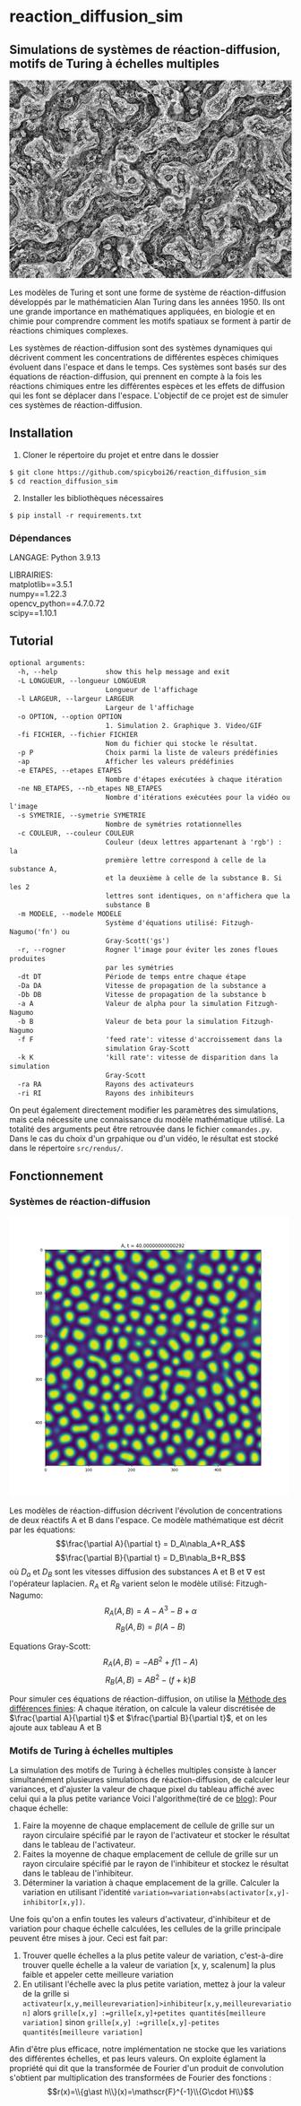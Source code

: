 # reaction_diffusion_sim
## Simulations de systèmes de réaction-diffusion, motifs de Turing à échelles multiples
![Motif de Turing à échelles multiples](src/rendus/img_mstp.png)

Les modèles de Turing et sont une forme de système de réaction-diffusion développés par le mathématicien Alan Turing dans les années 1950. Ils ont une grande importance en mathématiques appliquées, en biologie et en chimie pour comprendre comment les motifs spatiaux se forment à partir de réactions chimiques complexes.

Les systèmes de réaction-diffusion sont des systèmes dynamiques qui décrivent comment les concentrations de différentes espèces chimiques évoluent dans l'espace et dans le temps. Ces systèmes sont basés sur des équations de réaction-diffusion, qui prennent en compte à la fois les réactions chimiques entre les différentes espèces et les effets de diffusion qui les font se déplacer dans l'espace. L'objectif de ce projet est de simuler ces systèmes de réaction-diffusion.




## Installation
1.	Cloner le répertoire du projet et entre dans le dossier
```
$ git clone https://github.com/spicyboi26/reaction_diffusion_sim 
$ cd reaction_diffusion_sim
```

2.	Installer les bibliothèques nécessaires  
```
$ pip install -r requirements.txt
```

### Dépendances
LANGAGE: Python 3.9.13

LIBRAIRIES:  
matplotlib==3.5.1  
numpy==1.22.3  
opencv_python==4.7.0.72  
scipy==1.10.1  

## Tutorial
```
optional arguments:
  -h, --help            show this help message and exit
  -L LONGUEUR, --longueur LONGUEUR
                        Longueur de l'affichage
  -l LARGEUR, --largeur LARGEUR
                        Largeur de l'affichage
  -o OPTION, --option OPTION
                        1. Simulation 2. Graphique 3. Video/GIF
  -fi FICHIER, --fichier FICHIER
                        Nom du fichier qui stocke le résultat.
  -p P                  Choix parmi la liste de valeurs prédéfinies
  -ap                   Afficher les valeurs prédéfinies
  -e ETAPES, --etapes ETAPES
                        Nombre d'étapes exécutées à chaque itération
  -ne NB_ETAPES, --nb_etapes NB_ETAPES
                        Nombre d'itérations exécutées pour la vidéo ou l'image
  -s SYMETRIE, --symetrie SYMETRIE
                        Nombre de symétries rotationnelles
  -c COULEUR, --couleur COULEUR
                        Couleur (deux lettres appartenant à 'rgb') : la
                        première lettre correspond à celle de la substance A,
                        et la deuxième à celle de la substance B. Si les 2
                        lettres sont identiques, on n'affichera que la
                        substance B
  -m MODELE, --modele MODELE
                        Système d'équations utilisé: Fitzugh-Nagumo('fn') ou
                        Gray-Scott('gs')
  -r, --rogner          Rogner l'image pour éviter les zones floues produites
                        par les symétries
  -dt DT                Période de temps entre chaque étape
  -Da DA                Vitesse de propagation de la substance a
  -Db DB                Vitesse de propagation de la substance b
  -a A                  Valeur de alpha pour la simulation Fitzugh-Nagumo
  -b B                  Valeur de beta pour la simulation Fitzugh-Nagumo
  -f F                  'feed rate': vitesse d'accroissement dans la
                        simulation Gray-Scott
  -k K                  'kill rate': vitesse de disparition dans la simulation
                        Gray-Scott
  -ra RA                Rayons des activateurs
  -ri RI                Rayons des inhibiteurs
```
On peut également directement modifier les paramètres des simulations, mais cela nécessite une connaissance du modèle mathématique utilisé. La totalité des arguments peut être retrouvée dans le fichier `commandes.py`. Dans le cas du choix d'un grpahique ou d'un vidéo, le résultat est stocké dans le répertoire `src/rendus/`.


## Fonctionnement
### Systèmes de réaction-diffusion
<img src="src/rendus/FN_img.png" alt="graphique Fitznugh-Nagumo" width="500"/>

Les modèles de réaction-diffusion décrivent l'évolution de concentrations de deux réactifs A et B dans l'espace. Ce modèle mathématique est décrit par les équations:
$$\frac{\partial A}{\partial t} = D_A\nabla_A+R_A$$
$$\frac{\partial B}{\partial t} = D_B\nabla_B+R_B$$
où $D_a$ et $D_B$ sont les vitesses diffusion des substances A et B et $\nabla$ est l'opérateur laplacien. $R_A$ et $R_B$ varient selon le modèle utilisé: 
Fitzugh-Nagumo:
$$R_A(A,B)=A-A^3-B+\alpha$$
$$R_B(A,B)=\beta(A-B)$$


Equations Gray-Scott:
$$R_A(A,B)=-AB^2+f(1-A)$$
$$R_B(A,B)=AB^2-(f+k)B$$

Pour simuler ces équations de réaction-diffusion, on utilise la [Méthode des différences finies](https://fr.wikipedia.org/wiki/M%C3%A9thode_des_diff%C3%A9rences_finies): A chaque itération, on calcule la valeur discrétisée de $\frac{\partial A}{\partial t}$ et $\frac{\partial B}{\partial t}$, et on les ajoute aux tableau A et B

### Motifs de Turing à échelles multiples
La simulation des motifs de Turing à échelles multiples consiste à lancer simultanément plusieures simulations de réaction-diffusion, de calculer leur variances, et d'ajuster la valeur de chaque pixel du tableau affiché avec celui qui a la plus petite variance
Voici l'algorithme(tiré de ce [blog](https://softologyblog.wordpress.com/2011/07/05/multi-scale-turing-patterns/)):
Pour chaque échelle:
1. Faire la moyenne de chaque emplacement de cellule de grille sur un rayon circulaire spécifié par le rayon de l'activateur et stocker le résultat dans le tableau de l'activateur. 
2. Faites la moyenne de chaque emplacement de cellule de grille sur un rayon circulaire spécifié par le rayon de l'inhibiteur et stockez le résultat dans le tableau de l'inhibiteur. 
3. Déterminer la variation à chaque emplacement de la grille. Calculer la variation en utilisant l'identité `variation=variation+abs(activator[x,y]-inhibitor[x,y])`. 

Une fois qu'on a enfin toutes les valeurs d'activateur, d'inhibiteur et de variation pour chaque échelle calculées, les cellules de la grille principale peuvent être mises à jour. Ceci est fait par:
1. Trouver quelle échelles a la plus petite valeur de variation, c'est-à-dire trouver quelle échelle a la valeur de variation [x, y, scalenum] la plus faible et appeler cette meilleure variation
2. En utilisant l'échelle avec la plus petite variation, mettez à jour la valeur de la grille
si `activateur[x,y,meilleurevariation]>inhibiteur[x,y,meilleurevariation]` alors
`grille[x,y] :=grille[x,y]+petites quantités[meilleure variation]`
sinon
`grille[x,y] :=grille[x,y]-petites quantités[meilleure variation]`

Afin d'être plus efficace, notre implémentation ne stocke que les variations des différentes échelles, et pas leurs valeurs.
On exploite églament la propriété qui dit que la transformée de Fourier d'un produit de convolution s'obtient par multiplication des transformées de Fourier des fonctions :
$$r(x)=\\{g\ast h\\}(x)=\mathscr{F}^{-1}\\{G\cdot H\\}$$

